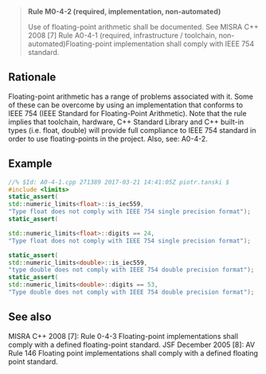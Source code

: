 > **Rule M0-4-2 (required, implementation, non-automated)**
>
> Use of floating-point arithmetic shall be documented.
> See MISRA C++ 2008 [7]
> Rule A0-4-1 (required, infrastructure / toolchain, non-automated)Floating-point implementation shall comply with IEEE 754 standard.

## Rationale

Floating-point arithmetic has a range of problems associated with it. Some of these
can be overcome by using an implementation that conforms to IEEE 754 (IEEE
Standard for Floating-Point Arithmetic).
Note that the rule implies that toolchain, hardware, C++ Standard Library and C++
built-in types (i.e. float, double) will provide full compliance to IEEE 754 standard in
order to use floating-points in the project.
Also, see: A0-4-2.

## Example

```cpp
//% $Id: A0-4-1.cpp 271389 2017-03-21 14:41:05Z piotr.tanski $
#include <limits>
static_assert(
std::numeric_limits<float>::is_iec559,
"Type float does not comply with IEEE 754 single precision format");
static_assert(

std::numeric_limits<float>::digits == 24,
"Type float does not comply with IEEE 754 single precision format");

static_assert(
std::numeric_limits<double>::is_iec559,
"type double does not comply with IEEE 754 double precision format");
static_assert(
std::numeric_limits<double>::digits == 53,
"Type double does not comply with IEEE 754 double precision format");

```

## See also

MISRA C++ 2008 [7]: Rule 0-4-3 Floating-point implementations shall comply
with a defined floating-point standard.
JSF December 2005 [8]: AV Rule 146 Floating point implementations shall
comply with a defined floating point standard.
